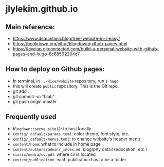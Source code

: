 # jlylekim.github.io

## Main reference: 
- https://www.dsquintana.blog/free-website-in-r-easy/  
- https://bookdown.org/yihui/blogdown/github-pages.html  
- https://levelup.gitconnected.com/build-a-personal-website-with-github-pages-and-hugo-6c68592204c7  

## How to deploy on Github pages:
- In terminal, in `../Rice/website` repository, run `$ hugo`  
- this will create `public` repository. This is the Git repo.  
- git add .
- git commit -m "blah"
- git push origin master

## Frequently used 
- `blogdown::serve_site()`: to host locally
- `config/_default/params.toml`: color theme, font style, etc.
- `config/_default/menus.toml`: to change website's header menu
- `content/home`: what to include in home page
- `content/authors/admin/_index.md`: biogrphy detail (education, etc.)
- `static/media/cv.pdf`: where cv is located
- `content/publication`: each publication has to be a folder

